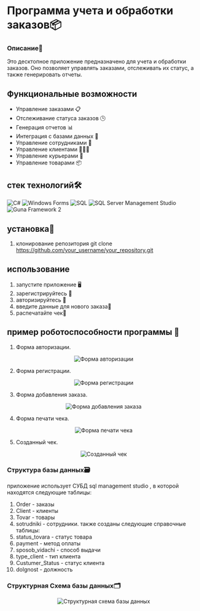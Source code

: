# Программа учета и обработки заказов📦

### Описание📝
Это десктопное приложение предназначено для учета и обработки заказов. Оно позволяет управлять заказами, отслеживать их статус, а также генерировать отчеты.

## Функциональные возможности
- Управление заказами 📋
- Отслеживание статуса заказов 🕒
- Генерация отчетов 📊
- Интеграция с базами данных 🔗
- Управление сотрудниками 👥
- Управление клиентами 🧑‍🤝‍🧑
- Управление курьерами 🚚
- Управление товарами 📦

## стек технологий🛠️

![C#](https://img.shields.io/badge/-C%23-090909?style=for-the-badge&logo=csharp&logoColor=239120)
![Windows Forms](https://img.shields.io/badge/-Windows%20Forms-090909?style=for-the-badge&logo=windows&logoColor=0078D6)
![SQL](https://img.shields.io/badge/-SQL-090909?style=for-the-badge&logo=postgresql&logoColor=47c5fb)
![SQL Server Management Studio](https://img.shields.io/badge/-SSMS-090909?style=for-the-badge&logo=microsoftsqlserver&logoColor=CC2927)
![Guna Framework 2](https://img.shields.io/badge/-Guna%20Framework%202-090909?style=for-the-badge&logo=.net&logoColor=512BD4)

## установка🔧

1. клонирование репозитория 
 git clone https://github.com/your_username/your_repository.git

 ## использование
 1. запустите приложение 🖥️
 2. зарегистрируйтесь 📝
 3. авторизируйтесь 🔐
 4. введите данные для нового заказа🛒
 5. распечатайте чек🧾

 ## пример роботоспособности программы 📸

1. Форма авторизации.
<p align="center">
  <img src="https://github.com/user-attachments/assets/74eae220-6f7e-4a2d-92d4-380c3c03f7ce" alt="Форма авторизации"/>
</p>

2. Форма регистрации.
<p align="center">
  <img src="https://github.com/user-attachments/assets/f3502545-72e2-4115-848c-04db9da994e7" alt="Форма регистрации"/>
</p>

3. Форма добавления заказа.
<p align="center">
  <img src="https://github.com/user-attachments/assets/42214ec9-162d-49d0-8a1d-b4fffc3e928c" alt="Форма добавления заказа"/>
</p>

4. Форма печати чека.
<p align="center">
  <img src="https://github.com/user-attachments/assets/80bd384d-ed70-4f18-903f-bd71396f7b63" alt="Форма печати чека"/>
</p>

5. Созданный чек.
<p align="center">
  <img src="https://github.com/user-attachments/assets/d6489daa-b95d-4299-98fe-0c0cc49a1441" alt="Созданный чек"/>
</p>

 ### Структура базы данных🗃️

приложение использует СУБД sql management studio , в которой находятся следующие таблицы:
1. Order - заказы
2. Client - клиенты 
3. Tovar - товары  
4. sotrudniki - сотрудники.
также созданы следующие справочные таблицы:
5. status_tovara - статус товара
6. payment - метод оплаты  
7. sposob_vidachi - способ выдачи
8. type_client - тип клиента
9. Custumer_Status - статус клиента 
10. dolgnost - должность
### Структурная Схема базы данных🗂️
<p align="center">
  <img src="https://github.com/user-attachments/assets/10c8235b-cb2e-47e6-b1fd-7f78fd719445" alt="Структурная схема базы данных" />
</p>

